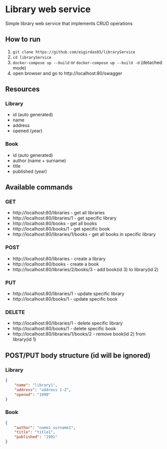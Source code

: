 # Library web service
Simple library web service that implements CRUD operations 

## How to run
1. `git clone https://github.com/eigirdas03/libraryService`
2. `cd libraryService`
3. `docker-compose up --build` or `docker-compose up --build -d` (detached mode)
4. open browser and go to http://localhost:80/swagger
   

## Resources

### Library
* id (auto generated)
* name
* address
* opened (year)

### Book

* id (auto generated)
* author (name + surname)
* title
* published (year)

## Available commands

### GET
* http://localhost:80/libraries - get all libraries
* http://localhost:80/libraries/1 - get specific library
* http://localhost:80/books - get all books
* http://localhost:80/books/1 - get specific book
* http://localhost:80/libraries/1/books - get all books in specific library

### POST
* http://localhost:80/libraries - create a library
* http://localhost:80/books - create a book
* http://localhost:80/libraries/2/books/3 - add book(id 3) to library(id 2)

### PUT
* http://localhost:80/libraries/1 - update specific library
* http://localhost:80/books/1 - update specific book

### DELETE
* http://localhost:80/libraries/1 - delete specific library
* http://localhost:80/books/1 - delete specific book
* http://localhost:80/libraries/1/books/2 - remove book(id 2) from library(id 1)


## POST/PUT body structure (id will be ignored)

### Library
```json
{
    "name": "library1",
    "address": "address 1-2",
    "opened": "1990"
}
```

### Book
```json
{
    "author": "name1 surname1",
    "title": "title1",
    "published": "1991"
}
```

